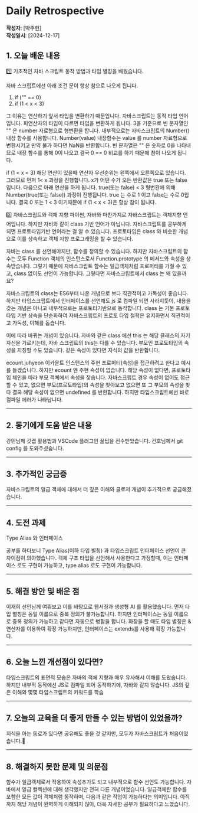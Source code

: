 # Daily Retrospective  
**작성자**: [박주현]  
**작성일시**: [2024-12-17]  

## 1. 오늘 배운 내용


1️⃣ 기초적인 자바 스크립트 동작 방법과 타입 별칭을 배웠습니다.

자바 스크립트에선 아래 조건 문이 항상 참으로 나오게 됩니다.
1. if ("" == 0)
2. if (1 < x < 3)

그 이유는 연산하기 앞서 타입을 변환하기 때문입니다.
자바스크립트는 동적 타입 언어입니다. 피연산자의 타입이 다르면 타입을 변환하게 됩니다. 3을 기준으로 빈 문자열인 "" 은 number 자료형으로 형변환을 합니다.
내부적으로는 자바스크립트의 Number() 내장 함수를 사용합니다. Number(value)  내장함수는 value 를 number 자료형으로 변환시키고 만약 불가 하다면 NaN을 반환합니다.
빈 문자열은 "" 은 숫자로 0을 나타내므로 내장 함수를 통해 0이 나오고 결국 0 == 0 비교를 하기 때문에 참이 나오게 됩니다.

if (1 < x < 3)
해당 연산이 있을때 연산자 우선순위는 왼쪽에서 오른쪽으로 있습니다. 그러므로 먼저 1< x 과정을 진행합니다. x가 어떤 수가 오든 반환값은 true 또는 false 입니다.
다음으로 아래 연산을 하게 됩니다.
true(또는 false) < 3
형변환에 의해 Number(true(또는 false)) 과정이 진행됩니다. true 는 수로 1 이고 false는 수로 0입니다.
결국 0 또는 1 < 3 이기때문에 if (1 < x < 3)은 항상 참이 됩니다.

2️⃣ 자바스크립트와 객체 지향
파이썬, 자바와 마찬가지로 자바스크립트는 객체지향 언어입니다. 하지만 자바와 같이 class 기반 언어가 아닙니다. 자바스크립트를 공부하게 되면 프로토타입기반 언어라는 걸 알 수 있습니다.
프로토타입은 class 와 비슷한 개념으로 이를 상속하고 객체 지향 프로그래밍을 할 수 있습니다.

자바는 class 를 선언해야지만, 함수를 정의할 수 있습니다. 하지만 자바스크립트의 함수는 모두 Function 객체의 인스턴스로서 Function.prototype 의 메서드와 속성을 상속받습니다.
그렇기 때문에 자바스크립트 함수는 일급객체처럼 프로퍼티를 가질 수 있고, class 없이도 선언이 가능합니다.
그렇다면 자바스크립트에서 class 는 왜 있을까요?

자바스크립트의 class는 ES6부터 나온 개념으로 보다 직관적이고 가독성이 좋습니다. 하지만 타입스크립트에서 인터페이스를 선언해도 js 로 컴파일 되면 사라지듯이, 내용을 갖는 개념은 아니고 내부적으로는 프로토타기반으로 동작합니다.
class 는 기본 프로토타입 기반 상속을 단순화하여 자바스크립트의 프로토 타입 철학은 유지하면서 직관적이고 가독성, 이해를 돕습니다.

이에 따라 바뀌는 개념이 있습니다. 자바와 같은 class 에선 this 는 해당 클래스의 자기 자신을 가르키는데, 자바 스크립트의 this는 다를 수 있습니다. 부모인 프로토타입의 속성을 지칭할 수도 있습니다. 같은 속성이 있다면 자식의 값을 반환합니다.

ecount.juhyeon 이카운트 인스턴스의 주현 프로퍼티(속성)을 접근하려고 한다고 예시를 들겠습니다. 하지만 ecount 엔 주현 속성이 없습니다. 해당 속성이 없다면, 프로토타입 체인을 따라 부모 객체에서 속성을 찾습니다. 자바스크립트 경우 속성이 없어도 접근할 수 있고, 없으면 부모(프로토타입)의 속성을 찾아보고 없으면 또 그 부모의 속성을 찾다 결국 해당 속성이 없으면 undefined 를 반환합니다. 하지만 타입스크립트에선 바로 컴파일 에러가 나타납니다.



---

## 2. 동기에게 도움 받은 내용
강민님께 깃랩 활용법과 VSCode 플러그인 꿀팁을 전수받았습니다. 건호님께서 git config 를 도와주셨습니다.

---

## 3. 추가적인 궁금증
자바스크립트의 일급 객체에 대해서 더 깊은 이해와 클로저 개념이 추가적으로 궁금해졌습니다.

---

## 4. 도전 과제 
Type Alias 와 인터페이스

공부를 하다보니 Type Alias(이하 타입 별칭) 과 타입스크립트 인터페이스 선언이 큰 차이점이 의아했습니다. 객체 구조 타입을 선언해서 사용한다고 가정할때, 이는 인터페이스 로도 구현이 가능하고, type alias 로도 구현이 가능합니다.


---

## 5. 해결 방안 및 배운 점 
이재희 선인님께 여쭤보고 이를 바탕으로 웹서칭과 생성형 AI 를 활용했습니다.
먼저 타입 별칭은 동일 이름으로 중복 정의가 불가능합니다. 하지만 인터페이스는 동일 이름으로 중복 정의가 가능하고 같다면 자동으로 병합을 합니다. 화장을 할 때도 타입 별칭은 & 연산자를 이용하여 확장 가능하지만, 인터페이스는 extends를 사용해 확장 가능합니다.

---

## 6. 오늘 느낀 개선점이 있다면? 
타입스크립트의 표면적 모습은 자바의 객체 지향과 매우 유사해서 이해를 도왔습니다. 하지만 내부적 동작에선 JS로 컴파일 되어 동작하기에, 자바와 같지 않습니다. JS의 깊은 이해와 몇몇 타입스크립트의 키워드를 학습


---

## 7. 오늘의 교육을 더 좋게 만들 수 있는 방법이 있었을까?
지식을 아는 동료가 있다면 공유해도 좋을 것 같지만, 모두가 자바스크립트가 처음이었습니다.🥲 


---

## 8. 해결하지 못한 문제 및 의문점
함수가 일급객체로서 작용하여 속성추가도 되고 내부적으로 함수 선언도 가능합니다. 자바에서 일급 컬렉션에 대해 생각했지만 전혀 다른 개념이었습니다. 일급객체란 함수를 포함한 모든 값이 객체처럼 동작하며, 다음과 같은 작업이 가능하다는 의미입니다. 아직까지 해당 개념이 완벽하게 이해되지 않아, 더욱 자세한 공부가 필요하다고 느꼈습니다.
